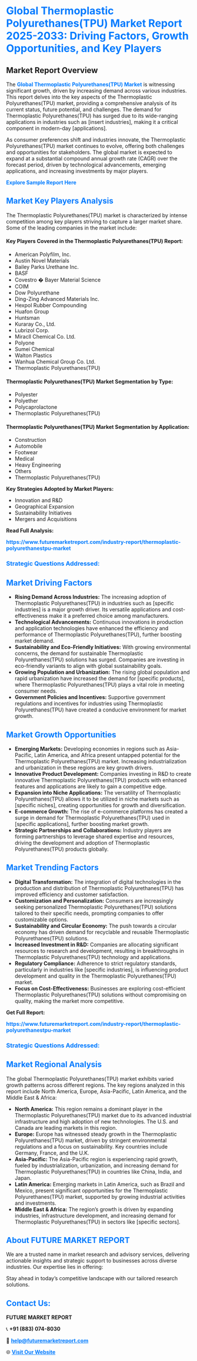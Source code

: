 <h1 style="color: #007BFF;">Global Thermoplastic Polyurethanes(TPU) Market Report 2025-2033: Driving Factors, Growth Opportunities, and Key Players</h1>

<section id="overview">
<h2>Market Report Overview</h2>
<p>The <a href="https://www.futuremarketreport.com/industry-report/thermoplastic-polyurethanestpu-market" style="color: #007BFF; text-decoration: none;"><strong>Global Thermoplastic Polyurethanes(TPU) Market</strong></a> is witnessing significant growth, driven by increasing demand across various industries. This report delves into the key aspects of the Thermoplastic Polyurethanes(TPU) market, providing a comprehensive analysis of its current status, future potential, and challenges. The demand for Thermoplastic Polyurethanes(TPU) has surged due to its wide-ranging applications in industries such as [insert industries], making it a critical component in modern-day [applications].</p>
<p>As consumer preferences shift and industries innovate, the Thermoplastic Polyurethanes(TPU) market continues to evolve, offering both challenges and opportunities for stakeholders. The global market is expected to expand at a substantial compound annual growth rate (CAGR) over the forecast period, driven by technological advancements, emerging applications, and increasing investments by major players.</p>
</section>

<section id="overview">
<p><a href="https://www.futuremarketreport.com/request-sample/reportId=107009" style="color: #007BFF; text-decoration: none;"><strong>Explore Sample Report Here</strong></a></p>
</section>

<section id="key-players">
<h2 style="color: #007BFF;">Market Key Players Analysis</h2>
<p>The Thermoplastic Polyurethanes(TPU) market is characterized by intense competition among key players striving to capture a larger market share. Some of the leading companies in the market include:</p>
<h4>Key Players Covered in the Thermoplastic Polyurethanes(TPU) Report:</h4>
<ul><li>American Polyfilm, Inc.</li><li>Austin Novel Materials</li><li>Bailey Parks Urethane Inc.</li><li>BASF</li><li>Covestro � Bayer Material Science</li><li>COIM</li><li>Dow Polyurethane</li><li>Ding-Zing Advanced Materials Inc.</li><li>Hexpol Rubber Compounding</li><li>Huafon Group</li><li>Huntsman</li><li>Kuraray Co., Ltd.</li><li>Lubrizol Corp.</li><li>Miracll Chemical Co. Ltd.</li><li>Polyone</li><li>Sumei Chemical</li><li>Walton Plastics</li><li>Wanhua Chemical Group Co. Ltd.</li><li>Thermoplastic Polyurethanes(TPU)</li></ul>
<h4>Thermoplastic Polyurethanes(TPU) Market Segmentation by Type:</h4>
<ul><li>Polyester</li><li>Polyether</li><li>Polycaprolactone</li><li>Thermoplastic Polyurethanes(TPU)</li></ul>

<h4>Thermoplastic Polyurethanes(TPU) Market Segmentation by Application:</h4>
<ul><li>Construction</li><li>Automobile</li><li>Footwear</li><li>Medical</li><li>Heavy Engineering</li><li>Others</li><li>Thermoplastic Polyurethanes(TPU)</li></ul>
<p><strong>Key Strategies Adopted by Market Players:</strong></p>
<ul>
<li>Innovation and R&D</li>
<li>Geographical Expansion</li>
<li>Sustainability Initiatives</li>
<li>Mergers and Acquisitions</li>
</ul>
</section>

<section>
<p><strong>Read Full Analysis: </strong></p><a href="https://www.futuremarketreport.com/industry-report/thermoplastic-polyurethanestpu-market" style="color: #007BFF; text-decoration: none;"><strong>https://www.futuremarketreport.com/industry-report/thermoplastic-polyurethanestpu-market</strong></a>
<h3 style="color: #007BFF;">Strategic Questions Addressed:</h3>
</section>

<section id="driving-factors">
<h2 style="color: #007BFF;">Market Driving Factors</h2>
<ul>
<li><strong>Rising Demand Across Industries:</strong> The increasing adoption of Thermoplastic Polyurethanes(TPU) in industries such as [specific industries] is a major growth driver. Its versatile applications and cost-effectiveness make it a preferred choice among manufacturers.</li>
<li><strong>Technological Advancements:</strong> Continuous innovations in production and application technologies have enhanced the efficiency and performance of Thermoplastic Polyurethanes(TPU), further boosting market demand.</li>
<li><strong>Sustainability and Eco-Friendly Initiatives:</strong> With growing environmental concerns, the demand for sustainable Thermoplastic Polyurethanes(TPU) solutions has surged. Companies are investing in eco-friendly variants to align with global sustainability goals.</li>
<li><strong>Growing Population and Urbanization:</strong> The rising global population and rapid urbanization have increased the demand for [specific products], where Thermoplastic Polyurethanes(TPU) plays a vital role in meeting consumer needs.</li>
<li><strong>Government Policies and Incentives:</strong> Supportive government regulations and incentives for industries using Thermoplastic Polyurethanes(TPU) have created a conducive environment for market growth.</li>
</ul>
</section>

<section id="growth-opportunities">
<h2 style="color: #007BFF;">Market Growth Opportunities</h2>
<ul>
<li><strong>Emerging Markets:</strong> Developing economies in regions such as Asia-Pacific, Latin America, and Africa present untapped potential for the Thermoplastic Polyurethanes(TPU) market. Increasing industrialization and urbanization in these regions are key growth drivers.</li>
<li><strong>Innovative Product Development:</strong> Companies investing in R&D to create innovative Thermoplastic Polyurethanes(TPU) products with enhanced features and applications are likely to gain a competitive edge.</li>
<li><strong>Expansion into Niche Applications:</strong> The versatility of Thermoplastic Polyurethanes(TPU) allows it to be utilized in niche markets such as [specific niches], creating opportunities for growth and diversification.</li>
<li><strong>E-commerce Growth:</strong> The rise of e-commerce platforms has created a surge in demand for Thermoplastic Polyurethanes(TPU) used in [specific applications], further boosting market growth.</li>
<li><strong>Strategic Partnerships and Collaborations:</strong> Industry players are forming partnerships to leverage shared expertise and resources, driving the development and adoption of Thermoplastic Polyurethanes(TPU) products globally.</li>
</ul>
</section>

<section id="trending-factors">
<h2 style="color: #007BFF;">Market Trending Factors</h2>
<ul>
<li><strong>Digital Transformation:</strong> The integration of digital technologies in the production and distribution of Thermoplastic Polyurethanes(TPU) has improved efficiency and customer satisfaction.</li>
<li><strong>Customization and Personalization:</strong> Consumers are increasingly seeking personalized Thermoplastic Polyurethanes(TPU) solutions tailored to their specific needs, prompting companies to offer customizable options.</li>
<li><strong>Sustainability and Circular Economy:</strong> The push towards a circular economy has driven demand for recyclable and reusable Thermoplastic Polyurethanes(TPU) solutions.</li>
<li><strong>Increased Investment in R&D:</strong> Companies are allocating significant resources to research and development, resulting in breakthroughs in Thermoplastic Polyurethanes(TPU) technology and applications.</li>
<li><strong>Regulatory Compliance:</strong> Adherence to strict regulatory standards, particularly in industries like [specific industries], is influencing product development and quality in the Thermoplastic Polyurethanes(TPU) market.</li>
<li><strong>Focus on Cost-Effectiveness:</strong> Businesses are exploring cost-efficient Thermoplastic Polyurethanes(TPU) solutions without compromising on quality, making the market more competitive.</li>
</ul>
</section>

<section>
<p><strong>Get Full Report: </strong></p><a href="https://www.futuremarketreport.com/industry-report/thermoplastic-polyurethanestpu-market" style="color: #007BFF; text-decoration: none;"><strong>https://www.futuremarketreport.com/industry-report/thermoplastic-polyurethanestpu-market</strong></a>
<h3 style="color: #007BFF;">Strategic Questions Addressed:</h3>
</section>


<section id="regional-analysis">
<h2 style="color: #007BFF;">Market Regional Analysis</h2>
<p>The global Thermoplastic Polyurethanes(TPU) market exhibits varied growth patterns across different regions. The key regions analyzed in this report include North America, Europe, Asia-Pacific, Latin America, and the Middle East & Africa:</p>
<ul>
<li><strong>North America:</strong> This region remains a dominant player in the Thermoplastic Polyurethanes(TPU) market due to its advanced industrial infrastructure and high adoption of new technologies. The U.S. and Canada are leading markets in this region.</li>
<li><strong>Europe:</strong> Europe has witnessed steady growth in the Thermoplastic Polyurethanes(TPU) market, driven by stringent environmental regulations and a focus on sustainability. Key countries include Germany, France, and the U.K.</li>
<li><strong>Asia-Pacific:</strong> The Asia-Pacific region is experiencing rapid growth, fueled by industrialization, urbanization, and increasing demand for Thermoplastic Polyurethanes(TPU) in countries like China, India, and Japan.</li>
<li><strong>Latin America:</strong> Emerging markets in Latin America, such as Brazil and Mexico, present significant opportunities for the Thermoplastic Polyurethanes(TPU) market, supported by growing industrial activities and investments.</li>
<li><strong>Middle East & Africa:</strong> The region’s growth is driven by expanding industries, infrastructure development, and increasing demand for Thermoplastic Polyurethanes(TPU) in sectors like [specific sectors].</li>
</ul>
</section>

<footer>
<h2 style="color: #007BFF;">About FUTURE MARKET REPORT</h2>
<p>We are a trusted name in market research and advisory services, delivering actionable insights and strategic support to businesses across diverse industries. Our expertise lies in offering:</p>

<p>Stay ahead in today’s competitive landscape with our tailored research solutions.</p>

<h2 style="color: #007BFF;">Contact Us:</h2>
<p><strong>FUTURE MARKET REPORT</strong></p>
<p>📞 <strong>+91 (883) 074-8030</strong></p>
<p>📧 <strong><a href="mailto:help@futuremarketreport.com" style="color: #007BFF;">help@futuremarketreport.com</a></strong></p>
<p>🌐 <strong><a href="https://www.futuremarketreport.com/" style="color: #007BFF;">Visit Our Website</a></strong></p>
</footer>